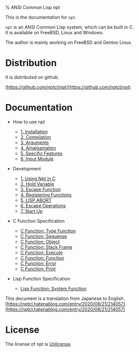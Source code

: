 % ANSI Common Lisp npt

This is the documentation for `npt`.

`npt` is an ANSI Common Lisp system, which can be built in C.  
It is available on FreeBSD, Linux and Windows.

The author is mainly working on FreeBSD and Gentoo Linux.


# Distribution

It is distributed on github.

[https://github.com/nptcl/npt](https://github.com/nptcl/npt)


# Documentation

- How to use npt
  - [1. Installation](A1_Install.html)
  - [2. Compilation](A2_Compilation.html)
  - [3. Arguments](A3_Arguments.html)
  - [4. Amalgamation](A4_Amalgamation.html)
  - [5. Specific Features](A5_Features.html)
  - [6. Input Module](A6_Input.html)

- Development
  - [1. Using Npt in C](B1_Using.html)
  - [2. Hold Variable](B2_Hold.html)
  - [3. Escape Function](B3_Escape.html)
  - [4. Registering Functions](B4_Registering.html)
  - [5. LISP ABORT](B5_Abort.html)
  - [6. Escape Operations](B6_Operations.html)
  - [7. Start Up](B7_StartUp.html)

- C Function Specification
  - [C Function: Type Function](C1_Type.html)
  - [C Function: Sequense](C2_Sequence.html)
  - [C Function: Object](C3_Object.html)
  - [C Function: Stack Frame](C4_Stack.html)
  - [C Function: Execute](C5_Execute.html)
  - [C Function: Function](C6_Function.html)
  - [C Function: Error](C7_Error.html)
  - [C Function: Print](C8_Print.html)

- Lisp Function Specification
  - [Lisp Function: System Function](D1_System.html)


This document is a translation from Japanese to English.  
[https://nptcl.hatenablog.com/entry/2020/08/21/214057](https://nptcl.hatenablog.com/entry/2020/08/21/214057)


# License

The license of npt is [Unlicense](https://unlicense.org/).
